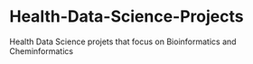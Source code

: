 # Health-Data-Science-Projects
Health Data Science projets that focus on Bioinformatics and Cheminformatics
